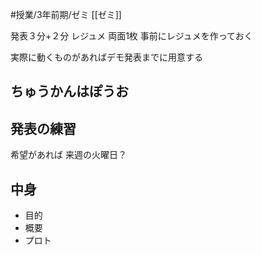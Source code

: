 #授業/3年前期/ゼミ 
[[ゼミ]]


発表３分+２分
レジュメ 両面1枚
事前にレジュメを作っておく

実際に動くものがあればデモ発表までに用意する

## ちゅうかんはぽうお

## 発表の練習
希望があれば
来週の火曜日？

## 中身
- 目的
- 概要
- プロト






